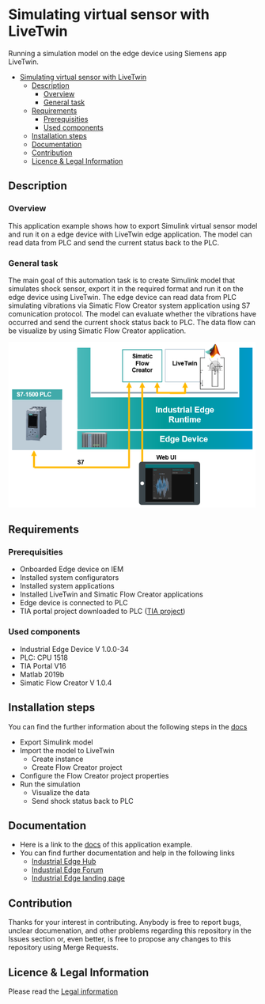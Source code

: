 # Simulating virtual sensor with LiveTwin

Running a simulation model on the edge device using Siemens app LiveTwin. 

- [Simulating virtual sensor with LiveTwin](#simulating-virtual-sensor-with-livetwin)
  - [Description](#description)
    - [Overview](#overview)
    - [General task](#general-task)
  - [Requirements](#requirements)
    - [Prerequisities](#prerequisities)
    - [Used components](#used-components)
  - [Installation steps](#installation-steps)
  - [Documentation](#documentation)
  - [Contribution](#contribution)
  - [Licence & Legal Information](#licence--legal-information)

## Description


###  Overview
This application example shows how to export Simulink virtual sensor model and run it on a edge device with LiveTwin edge application. The model can read data from PLC and send the current status back to the PLC. 

### General task
The main goal of this automation task is to create Simulink model that simulates shock sensor, export it in the required format and run it on the edge device using LiveTwin. The edge device can read data from PLC simulating vibrations via Simatic Flow Creator system application using S7 comunication protocol. The model can evaluate whether the vibrations have occurred and send the current shock status back to PLC. The data flow can be visualize by using Simatic Flow Creator application.


<img src="docs/graphics/livetwin_task.PNG" width="500"/>

## Requirements

###  Prerequisities

- Onboarded Edge device on IEM
- Installed system configurators
- Installed system applications
- Installed LiveTwin and Simatic Flow Creator applications
- Edge device is connected to PLC 
- TIA portal project downloaded to PLC ([TIA project](src/Shock_detection1500.zip))


### Used components

- Industrial Edge Device V 1.0.0-34
- PLC: CPU 1518
- TIA Portal V16 
- Matlab 2019b
- Simatic Flow Creator V 1.0.4


## Installation steps
You can find the further information about the following steps in the [docs](docs/Installation.md)
- Export Simulink model 
- Import the model to LiveTwin  
  - Create instance
  - Create Flow Creator project
- Configure the Flow Creator project properties
- Run the simulation 
  - Visualize the data 
  - Send shock status back to PLC

## Documentation
- Here is a link to the [docs](docs/) of this application example.
- You can find further documentation and help in the following links
  - [Industrial Edge Hub](https://iehub.eu1.edge.siemens.cloud/#/documentation)
  - [Industrial Edge Forum](https://www.siemens.com/industrial-edge-forum)
  - [Industrial Edge landing page](https://new.siemens.com/global/en/products/automation/topic-areas/industrial-edge/simatic-edge.html)
  
## Contribution
Thanks for your interest in contributing. Anybody is free to report bugs, unclear documenation, and other problems regarding this repository in the Issues section or, even better, is free to propose any changes to this repository using Merge Requests.

## Licence & Legal Information
Please read the [Legal information](LICENSE.md)
